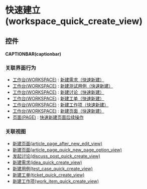# 快速建立(workspace_quick_create_view)  <!-- {docsify-ignore-all} -->



## 控件
#### CAPTIONBAR(captionbar)


### 关联界面行为
  * [工作台(WORKSPACE)](module/Base/workspace) : [新建需求（快速新建）](module/Base/workspace#界面行为)
  * [工作台(WORKSPACE)](module/Base/workspace) : [新建测试用例（快速新建）](module/Base/workspace#界面行为)
  * [工作台(WORKSPACE)](module/Base/workspace) : [新建讨论（快速新建）](module/Base/workspace#界面行为)
  * [工作台(WORKSPACE)](module/Base/workspace) : [新建工单（快速新建）](module/Base/workspace#界面行为)
  * [工作台(WORKSPACE)](module/Base/workspace) : [新建工作项（快速新建）](module/Base/workspace#界面行为)
  * [工作台(WORKSPACE)](module/Base/workspace) : [新建页面（快速新建）](module/Base/workspace#界面行为)
  * [页面(PAGE)](module/Wiki/article_page) : [快速新建页面后续操作](module/Wiki/article_page#界面行为)

### 关联视图
  * [新建页面(article_page_after_new_edit_view)](app/view/article_page_after_new_edit_view)
  * [新建页面(article_page_quick_new_page_option_view)](app/view/article_page_quick_new_page_option_view)
  * [发起讨论(discuss_post_quick_create_view)](app/view/discuss_post_quick_create_view)
  * [新建需求(idea_quick_create_view)](app/view/idea_quick_create_view)
  * [新建用例(test_case_quick_create_view)](app/view/test_case_quick_create_view)
  * [新建工单(ticket_quick_create_view)](app/view/ticket_quick_create_view)
  * [新建工作项(work_item_quick_create_view)](app/view/work_item_quick_create_view)

<script>
 const { createApp } = Vue
  createApp({
    data() {
      return {

      }
    }
  }).use(ElementPlus).mount('#app')
</script>